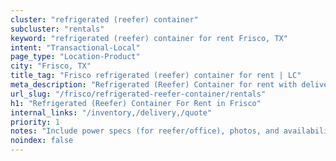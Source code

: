 ```yaml
---
cluster: "refrigerated (reefer) container"
subcluster: "rentals"
keyword: "refrigerated (reefer) container for rent Frisco, TX"
intent: "Transactional-Local"
page_type: "Location-Product"
city: "Frisco, TX"
title_tag: "Frisco refrigerated (reefer) container for rent | LC"
meta_description: "Refrigerated (Reefer) Container for rent with delivery in Frisco, TX. LC Container — local Since 2003. Get pricing today."
url_slug: "/frisco/refrigerated-reefer-container/rentals"
h1: "Refrigerated (Reefer) Container For Rent in Frisco"
internal_links: "/inventory,/delivery,/quote"
priority: 1
notes: "Include power specs (for reefer/office), photos, and availability."
noindex: false
---
```


<!-- TODO: Add unique city/inventory copy, images, and internal links here. -->
